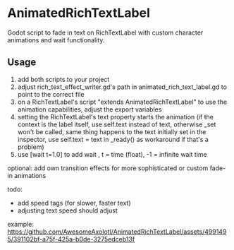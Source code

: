 # AnimatedRichTextLabel
Godot script to fade in text on RichTextLabel with custom character animations and wait functionality.

## Usage
1) add both scripts to your project
2) adjust rich_text_effect_writer.gd's path in animated_rich_text_label.gd to point to the correct file
3) on a RichTextLabel's script "extends AnimatedRichTextLabel" to use the animation capabilities, adjust the export variables
4) setting the RichTextLabel's text property starts the animation (if the context is the label itself, use self.text instead of text, otherwise _set won't be called, same thing happens to the text initially set in the inspector, use self.text = text in _ready() as workaround if that's a problem)
5) use [wait t=1.0] to add wait , t = time (float), -1 = infinite wait time

optional:
add own transition effects for more sophisticated or custom fade-in animations

todo:
- add speed tags (for slower, faster text)
- adjusting text speed should adjust 

example:
https://github.com/AwesomeAxolotl/AnimatedRichTextLabel/assets/4991495/391102bf-a75f-425a-b0de-3275edceb13f

